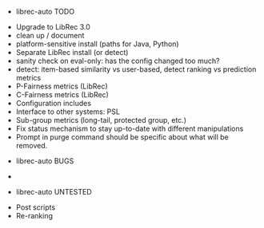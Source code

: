 * librec-auto TODO

- Upgrade to LibRec 3.0
- clean up / document
- platform-sensitive install (paths for Java, Python)
- Separate LibRec install (or detect)
- sanity check on eval-only: has the config changed too much?
- detect: item-based similarity vs user-based, detect ranking vs prediction metrics
- P-Fairness metrics (LibRec)
- C-Fairness metrics (LibRec)
- Configuration includes
- Interface to other systems: PSL
- Sub-group metrics (long-tail, protected group, etc.)
- Fix status mechanism to stay up-to-date with different manipulations
- Prompt in purge command should be specific about what will be removed.

* librec-auto BUGS
- 

* librec-auto UNTESTED
- Post scripts
- Re-ranking